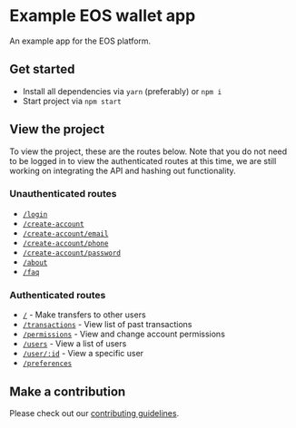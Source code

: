 # Example EOS wallet app

An example app for the EOS platform.

## Get started

* Install all dependencies via `yarn` (preferably) or `npm i`
* Start project via `npm start`

## View the project

To view the project, these are the routes below. Note that you do not need to be logged in to view the authenticated routes at this time, we are still working on integrating the API and hashing out functionality.

### Unauthenticated routes

* [`/login`](http://localhost:3000/login)
* [`/create-account`](http://localhost:3000/create-account)
* [`/create-account/email`](http://localhost:3000/create-account/email)
* [`/create-account/phone`](http://localhost:3000/create-account/phone)
* [`/create-account/password`](http://localhost:3000/create-account/password)
* [`/about`](http://localhost:3000/about)
* [`/faq`](http://localhost:3000/faq)

### Authenticated routes

* [`/`](http://localhost:3000/) - Make transfers to other users
* [`/transactions`](http://localhost:3000/transactions) - View list of past transactions
* [`/permissions`](http://localhost:3000/permissions) - View and change account permissions
* [`/users`](http://localhost:3000/users) - View a list of users
* [`/user/:id`](http://localhost:3000/user/xyz) - View a specific user
* [`/preferences`](http://localhost:3000/preferences)

## Make a contribution

Please check out our [contributing guidelines](./CONTRIBUTING.md).
